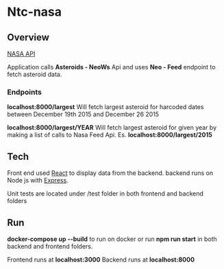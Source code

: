 # Ntc-nasa

## Overview

[NASA API](https://api.nasa.gov/)

Application calls **Asteroids - NeoWs** Api and uses **Neo - Feed** endpoint to fetch asteroid data.

### Endpoints

**localhost:8000/largest** Will fetch largest asteroid for harcoded dates between December 19th 2015 and December 26 2015

**localhost:8000/largest/YEAR** Will fetch largest asteroid for given year by making a list of calls to Nasa Feed Api. Es. **localhost:8000/largest/2015**

## Tech

Front end used [React](https://reactjs.org/) to display data from the backend. backend runs on Node js with [Express](https://expressjs.com/).

Unit tests are located under /test folder in both frontend and backend folders

## Run

**docker-compose up --build** to run on docker or run **npm run start** in both backend and frontend folders.

Frontend runs at **localhost:3000**
Backend runs at **localhost:8000**
